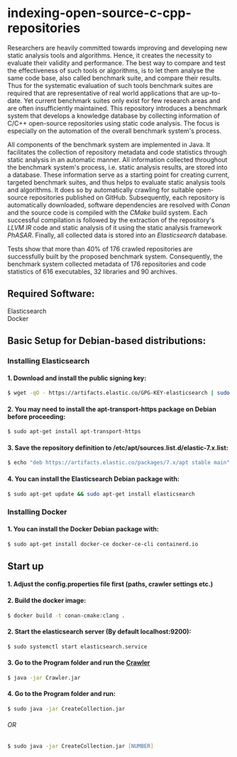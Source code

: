 # indexing-open-source-c-cpp-repositories
Researchers are heavily committed towards improving and developing new static analysis tools and algorithms.
Hence, it creates the necessity to evaluate their validity and performance. The best way to compare and test the effectiveness of such tools or algorithms, is to let them analyse the same code base, also called benchmark suite, and compare their results. Thus for the systematic evaluation of such tools benchmark suites are required that are representative of real world applications that are up-to-date. Yet current benchmark suites only exist for few research areas and are often insufficiently maintained.
This repository introduces a benchmark system that develops a knowledge database by collecting information of C/C++ open-source repositories using static code analysis. The focus is especially on the automation of the overall benchmark system's process.

All components of the benchmark system are implemented in Java. It facilitates the collection of repository metadata and code statistics through static analysis in an automatic manner. All information collected throughout the benchmark system's process, i.e. static analysis results, are stored into a database. These information serve as a starting point for creating current, targeted benchmark suites, and thus helps to evaluate static analysis tools and algorithms. It does so by automatically crawling for suitable open-source repositories published on GitHub. Subsequently, each repository is automatically downloaded, software dependencies are resolved with *Conan* and the source code is compiled with the *CMake* build system. Each successful compilation is followed by the extraction of the repository's *LLVM IR* code and static analysis of it using the static analysis framework *PhASAR*. Finally, all collected data is stored into an *Elasticsearch* database.

Tests show that more than 40\% of 176 crawled repositories are successfully built by the proposed benchmark system.  Consequently, the benchmark system collected metadata of 176 repositories and code statistics of 616 executables, 32 libraries and 90 archives.

## Required Software:
Elasticsearch\
Docker
## Basic Setup for Debian-based distributions:
### Installing Elasticsearch
#### 1. Download and install the public signing key:
```zsh
$ wget -qO - https://artifacts.elastic.co/GPG-KEY-elasticsearch | sudo apt-key add -
```
#### 2. You may need to install the apt-transport-https package on Debian before proceeding:
```zsh
$ sudo apt-get install apt-transport-https
```
#### 3. Save the repository definition to /etc/apt/sources.list.d/elastic-7.x.list:
```zsh
$ echo "deb https://artifacts.elastic.co/packages/7.x/apt stable main" | sudo tee -a /etc/apt/sources.list.d/elastic-7.x.list\
```
#### 4. You can install the Elasticsearch Debian package with:
```zsh
$ sudo apt-get update && sudo apt-get install elasticsearch
```
### Installing Docker
#### 1. You can install the Docker Debian package with:
```zsh
$ sudo apt-get install docker-ce docker-ce-cli containerd.io
```
## Start up
#### 1. Adjust the config.properties file first (paths, crawler settings etc.)

#### 2. Build the docker image:
```zsh
$ docker build -t conan-cmake:clang .
```

#### 2. Start the elasticsearch server (By default localhost:9200):
```zsh
$ sudo systemctl start elasticsearch.service
```

#### 3. Go to the Program folder and run the [Crawler](https://github.com/Gismo150/Crawler)
```zsh
$ java -jar Crawler.jar
```

#### 4. Go to the Program folder and run:
```zsh
$ sudo java -jar CreateCollection.jar
```
###### OR
```zsh
$ sudo java -jar CreateCollection.jar [NUMBER]

